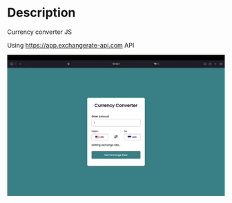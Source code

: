 # Description
Currency converter JS

Using https://app.exchangerate-api.com API

![screen](img/screen.png)
